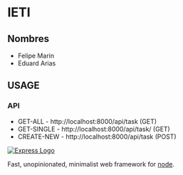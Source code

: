 # IETI

## Nombres

- Felipe Marin
- Eduard Arias

## USAGE

### API

* GET-ALL - http://localhost:8000/api/task (GET)
* GET-SINGLE - http://localhost:8000/api/task/<id> (GET)
* CREATE-NEW - http://localhost:8000/api/task (POST)


[![Express Logo](https://i.cloudup.com/zfY6lL7eFa-3000x3000.png)](http://expressjs.com/)

  Fast, unopinionated, minimalist web framework for [node](http://nodejs.org).
